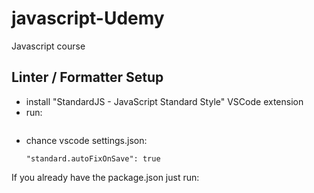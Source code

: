 # javascript-Udemy
Javascript course

## Linter / Formatter Setup
- install "StandardJS - JavaScript Standard Style" VSCode extension
- run: 
    ```npm install --save-dev standard
- chance vscode settings.json: 
    ```"javascript.validate.enable": false
    "standard.autoFixOnSave": true

If you already have the package.json just run: 
```npm install